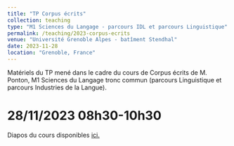 ```yaml
---
title: "TP Corpus écrits"
collection: teaching
type: "M1 Sciences du Langage - parcours IDL et parcours Linguistique"
permalink: /teaching/2023-corpus-ecrits
venue: "Université Grenoble Alpes - batîment Stendhal"
date: 2023-11-28
location: "Grenoble, France"
---
```


Matériels du TP mené dans le cadre du cours de Corpus écrits de M. Ponton, M1 Sciences du Langage tronc commun (parcours Linguistique et parcours Industries de la Langue).


28/11/2023 08h30-10h30
====
Diapos du cours disponibles [ici. ](/martina-barletta/files/cours_corpus_ecrits_2023_DEF.pdf)




